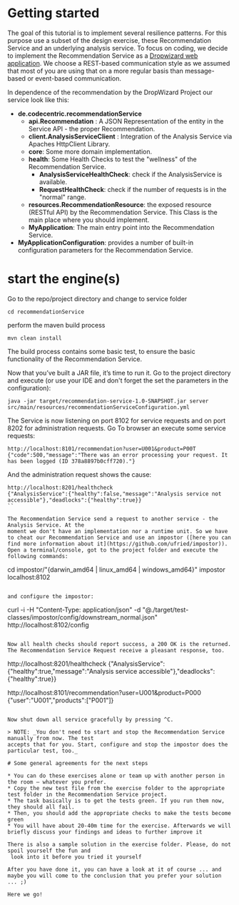 # Getting started
The goal of this tutorial is to implement several resilience patterns. For this purpose use a 
subset of the design exercise, these Recommendation Service and an underlying analysis service. To focus on coding, we decide to implement the Recommendation Service as a [Dropwizard web application](http://www.dropwizard.io/0.9.2/docs/manual/index.html). We choose a REST-based communication style as we assumed that most of you are using that on a more regular basis than message-based or event-based communication.

In dependence of the recommendation by the DropWizard Project our service look like this:

* **de.codecentric.recommendationService**
  * **api.Recommendation** : A JSON Representation of the entity in the Service API - the proper Recommendation.
  * **client.AnalysisServiceClient** : Integration of the Analysis Service via Apaches HttpClient
   Library.
  * **core**: Some more domain implementation.
  * **health**: Some Health Checks to test the "wellness" of the Recommendation Service.
    * **AnalysisServiceHealthCheck**: check if the AnalysisService is available.
    * **RequestHealthCheck**: check if the number of requests is in the "normal" range.
  * **resources.RecommendationResource**: the exposed resource (RESTful API) by the Recommendation Service. This Class is the main place where you should implement.
  * **MyApplication**: The main entry point into the Recommendation Service.
* **MyApplicationConfiguration**: provides a number of built-in configuration parameters for the Recommendation Service.

# start the engine(s)

Go to the repo/project directory and change to service folder

```
cd recommendationService
```

perform the maven build process

```
mvn clean install
```

The build process contains some basic test, to ensure the basic functionality of the Recommendation Service.

Now that you’ve built a JAR file, it’s time to run it. Go to the project directory and execute 
(or use your IDE and don't forget the set the parameters in the configuration):

```
java -jar target/recommendation-service-1.0-SNAPSHOT.jar server src/main/resources/recommendationServiceConfiguration.yml
```

The Service is now listening on port 8102 for service requests and on port 8202 for administration requests. Go To browser an execute some service requests:

```
http://localhost:8101/recommendation?user=U001&product=P00T
{"code":500,"message":"There was an error processing your request. It has been logged (ID 378a8897b0cff720)."}
```

And the administration request shows the cause:

```
http://localhost:8201/healthcheck
{"AnalysisService":{"healthy":false,"message":"Analysis service not accessible"},"deadlocks":{"healthy":true}}
``

The Recommendation Service send a request to another service - the Analysis Service. At the 
moment we don't have an implementation nor a runtime unit. So we have to cheat our Recommendation Service and use an impostor ([here you can find more information about it](https://github.com/ufried/impostor)). Open a terminal/console, got to the project folder and execute the following commands:

````
cd impostor/"{darwin_amd64 | linux_amd64 |	windows_amd64}"
impostor localhost:8102
```

and configure the impostor:

```
curl -i -H "Content-Type: application/json" -d "@./target/test-classes/impostor/config/downstream_normal.json" http://localhost:8102/config
```

Now all health checks should report success, a 200 OK is the returned. The Recommendation Service Request receive a pleasant response, too.  

```
http://localhost:8201/healthcheck
{"AnalysisService":{"healthy":true,"message":"Analysis service accessible"},"deadlocks":{"healthy":true}}

http://localhost:8101/recommendation?user=U001&product=P000
{"user":"U001","products":["P001"]}
```

Now shut down all service gracefully by pressing ^C.

> NOTE: _You don't need to start and stop the Recommendation Service manually from now. The test 
accepts that for you. Start, configure and stop the impostor does the particular test, too._

# Some general agreements for the next steps

* You can do these exercises alone or team up with another person in the room – whatever you prefer.
* Copy the new test file from the exercise folder to the appropriate test folder in the Recommendation Service project.
* The task basically is to get the tests green. If you run them now, they should all fail.
* Then, you should add the appropriate checks to make the tests become green
* You will have about 20-40m time for the exercise. Afterwards we will briefly discuss your findings and ideas to further improve it

There is also a sample solution in the exercise folder. Please, do not spoil yourself the fun and
 look into it before you tried it yourself

After you have done it, you can have a look at it of course ... and maybe you will come to the conclusion that you prefer your solution ... ;)

Here we go!
